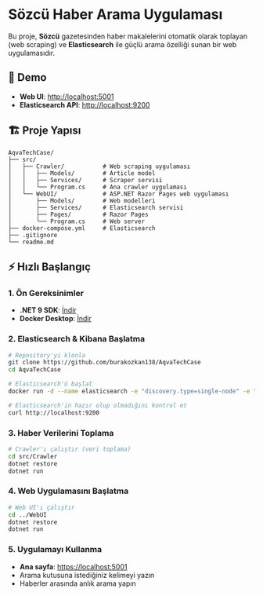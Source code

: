 # Sözcü Haber Arama Uygulaması

Bu proje, **Sözcü** gazetesinden haber makalelerini otomatik olarak toplayan (web scraping) ve **Elasticsearch** ile güçlü arama özelliği sunan bir web uygulamasıdır.

## 🔗 Demo

- **Web UI**: [http://localhost:5001](http://localhost:5001) 
- **Elasticsearch API**: [http://localhost:9200](http://localhost:9200)

## 🏗️ Proje Yapısı

```
AqvaTechCase/
├── src/
│   ├── Crawler/           # Web scraping uygulaması
│   │   ├── Models/        # Article model
│   │   ├── Services/      # Scraper servisi
│   │   └── Program.cs     # Ana crawler uygulaması
│   └── WebUI/             # ASP.NET Razor Pages web uygulaması
│       ├── Models/        # Web modelleri
│       ├── Services/      # Elasticsearch servisi
│       ├── Pages/         # Razor Pages
│       └── Program.cs     # Web server
├── docker-compose.yml     # Elasticsearch
├── .gitignore
└── readme.md
```

## ⚡ Hızlı Başlangıç

### 1. Ön Gereksinimler

- **.NET 9 SDK**: [İndir](https://dotnet.microsoft.com/download/dotnet/9.0)
- **Docker Desktop**: [İndir](https://www.docker.com/products/docker-desktop)

### 2. Elasticsearch & Kibana Başlatma

```bash
# Repository'yi klonla
git clone https://github.com/burakozkan138/AqvaTechCase
cd AqvaTechCase

# Elasticsearch'ü başlat
docker run -d --name elasticsearch -e "discovery.type=single-node" -e "xpack.security.enabled=false" -p 9200:9200 elasticsearch:8.18.2

# Elasticsearch'in hazır olup olmadığını kontrol et
curl http://localhost:9200
```

### 3. Haber Verilerini Toplama

```bash
# Crawler'ı çalıştır (veri toplama)
cd src/Crawler
dotnet restore
dotnet run
```

### 4. Web Uygulamasını Başlatma

```bash
# Web UI'ı çalıştır
cd ../WebUI
dotnet restore
dotnet run
```

### 5. Uygulamayı Kullanma

- **Ana sayfa**: [https://localhost:5001](https://localhost:5001)
- Arama kutusuna istediğiniz kelimeyi yazın
- Haberler arasında anlık arama yapın